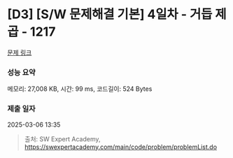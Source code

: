 # [D3] [S/W 문제해결 기본] 4일차 - 거듭 제곱 - 1217 

[문제 링크](https://swexpertacademy.com/main/code/problem/problemDetail.do?contestProbId=AV14dUIaAAUCFAYD) 

### 성능 요약

메모리: 27,008 KB, 시간: 99 ms, 코드길이: 524 Bytes

### 제출 일자

2025-03-06 13:35



> 출처: SW Expert Academy, https://swexpertacademy.com/main/code/problem/problemList.do
